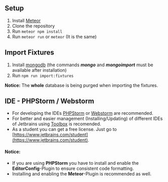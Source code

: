 ## Setup

1. Install [Meteor](https://www.meteor.com/install)
2. Clone the repository
3. Run ```meteor npm install``` 
4. Run ```meteor run``` or ```meteor``` (It is the same)

## Import Fixtures

1. Install [mongodb](https://docs.mongodb.com/manual/installation/) (the commands ***mongo*** and ***mongoimport*** must be available after installation)
2. Run ```npm run import:fixtures```

**Notice:** The **whole** database is being purged when importing the fixtures.

## IDE - PHPStorm / Webstorm

- For developing the IDEs [PHPStorm](https://www.jetbrains.com/phpstorm) or [Webstorm](https://www.jetbrains.com/webstorm) are recommended.
- For better and easier management (Installing/Updating) of different IDEs of Jetbrains using [Toolbox](https://www.jetbrains.com/toolbox/app) is recomended.
- As a student you can get a free license. Just go to [https://www.jetbrains.com/student](https://www.jetbrains.com/student).

#### Notice: 
- If you are using **PHPStorm** you have to install and enable the **EditorConfig**-Plugin to ensure consistent code formatting.
- Installing and enabling the **Meteor**-Plugin is recommended as well.